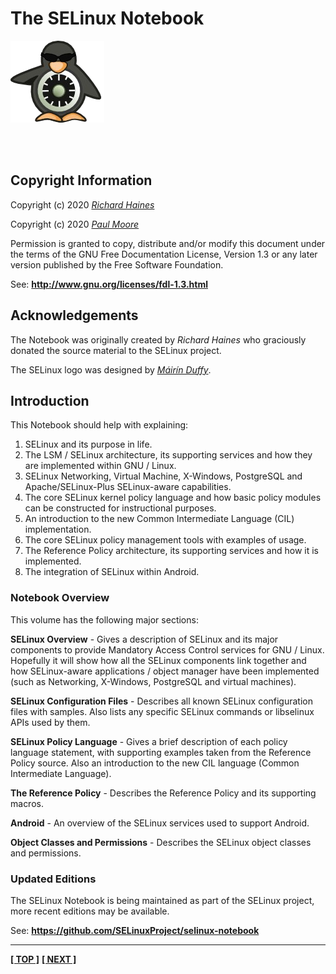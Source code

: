 <!-- %STYLESTART%(text-align:center;) -->

<!-- %STYLESTART%(font-size:400%) -->
# The SELinux Notebook
<!-- %STYLEEND% -->

<!-- %STYLESTART%(display:block;margin-left:auto;margin-right:auto;) -->
![](./images/logo.png)
<!-- %STYLEEND% -->

<br/>
<br/>

**<!-- %DATE% -->**  
<!-- %GITHEAD% -->  

<!-- %STYLEEND% -->

<!-- %PAGEBREAK% -->

## Copyright Information

Copyright (c) 2020 [*Richard Haines*](mailto:richard_c_haines@btinternet.com)

Copyright (c) 2020 [*Paul Moore*](mailto:paul@paul-moore.com)

Permission is granted to copy, distribute and/or modify this document
under the terms of the GNU Free Documentation License, Version 1.3 or
any later version published by the Free Software Foundation.

See: **<http://www.gnu.org/licenses/fdl-1.3.html>**

## Acknowledgements

The Notebook was originally created by *Richard Haines* who graciously donated
the source material to the SELinux project.

The SELinux logo was designed by [*Máirín Duffy*](https://blog.linuxgrrl.com).

<!-- %PAGEBREAK% -->

## Introduction

This Notebook should help with explaining:

1.  SELinux and its purpose in life.
2.  The LSM / SELinux architecture, its supporting services and how they
    are implemented within GNU / Linux.
3.  SELinux Networking, Virtual Machine, X-Windows, PostgreSQL and
    Apache/SELinux-Plus SELinux-aware capabilities.
4.  The core SELinux kernel policy language and how basic policy modules
    can be constructed for instructional purposes.
5.  An introduction to the new Common Intermediate Language (CIL)
    implementation.
6.  The core SELinux policy management tools with examples of usage.
7.  The Reference Policy architecture, its supporting services and how
    it is implemented.
8.  The integration of SELinux within Android.

### Notebook Overview

This volume has the following major sections:

**SELinux Overview** - Gives a description of SELinux and its major
components to provide Mandatory Access Control services for GNU / Linux.
Hopefully it will show how all the SELinux components link together and
how SELinux-aware applications / object manager have been implemented
(such as Networking, X-Windows, PostgreSQL and virtual machines).

**SELinux Configuration Files** - Describes all known SELinux
configuration files with samples. Also lists any specific SELinux
commands or libselinux APIs used by them.

**SELinux Policy Language** - Gives a brief description of each policy
language statement, with supporting examples taken from the Reference
Policy source. Also an introduction to the new CIL language (Common
Intermediate Language).

**The Reference Policy** - Describes the Reference Policy and its
supporting macros.

**Android** - An overview of the SELinux services used to support
Android.

**Object Classes and Permissions** - Describes the SELinux object
classes and permissions.

### Updated Editions

The SELinux Notebook is being maintained as part of the SELinux project, more
recent editions may be available.

See: **<https://github.com/SELinuxProject/selinux-notebook>**

<!-- %CUTHERE% -->

---
 **[[ TOP ]](#)** **[[ NEXT ]](toc.md)**
